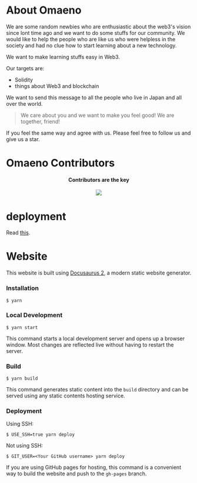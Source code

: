 # About Omaeno

We are some random newbies who are enthusiastic about the web3's vision since lont time ago and we want to do some stuffs for our community. We would like to help the people who are like us who were helpless in the society and had no clue how to start learning about a new technology.

We want to make learning stuffs easy in Web3.

Our targets are:

-   Solidity
-   things about Web3 and blockchain

We want to send this message to all the people who live in Japan and all over the world.

> We care about you and we want to make you feel good! We are together, friend!

If you feel the same way and agree with us. Please feel free to follow us and give us a star.

# Omaeno Contributors
<div align="center">
  <h4 align="center">
    Contributors are the key
  </h4>
  <a href="https://github.com/thurendous/Omaeno-website/graphs/contributors">
    <img src="https://contrib.rocks/image?repo=thurendous/Omaeno-website" />
  </a>
</div>

# deployment

Read [this](https://docusaurus.io/docs/deployment).

# Website

This website is built using [Docusaurus 2](https://docusaurus.io/), a modern static website generator.

### Installation

```
$ yarn
```

### Local Development

```
$ yarn start
```

This command starts a local development server and opens up a browser window. Most changes are reflected live without having to restart the server.

### Build

```
$ yarn build
```

This command generates static content into the `build` directory and can be served using any static contents hosting service.

### Deployment

Using SSH:

```
$ USE_SSH=true yarn deploy
```

Not using SSH:

```
$ GIT_USER=<Your GitHub username> yarn deploy
```

If you are using GitHub pages for hosting, this command is a convenient way to build the website and push to the `gh-pages` branch.

